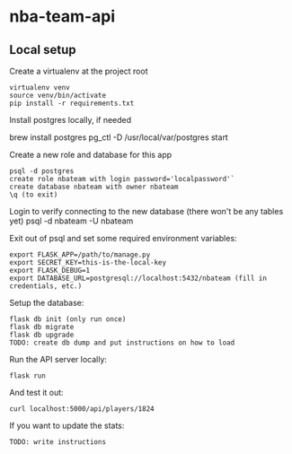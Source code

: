 # nba-team-api

## Local setup
Create a virtualenv at the project root

    virtualenv venv
    source venv/bin/activate
    pip install -r requirements.txt

Install postgres locally, if needed

   brew install postgres
   pg_ctl -D /usr/local/var/postgres start

Create a new role and database for this app

    psql -d postgres
    create role nbateam with login password='localpassword'`
    create database nbateam with owner nbateam
    \q (to exit)

Login to verify connecting to the new database (there won't be any tables yet)
    psql -d nbateam -U nbateam


Exit out of psql and set some required environment variables:

    export FLASK_APP=/path/to/manage.py
    export SECRET_KEY=this-is-the-local-key
    export FLASK_DEBUG=1
    export DATABASE_URL=postgresql://localhost:5432/nbateam (fill in credentials, etc.)

Setup the database:

    flask db init (only run once)
    flask db migrate
    flask db upgrade
    TODO: create db dump and put instructions on how to load

Run the API server locally:

    flask run

And test it out:

    curl localhost:5000/api/players/1824

If you want to update the stats:

    TODO: write instructions
